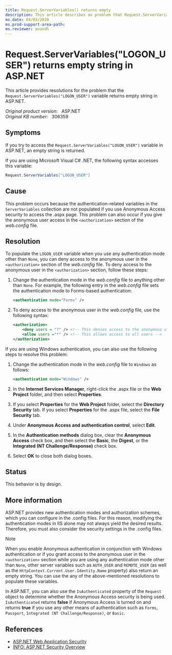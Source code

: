 ```yaml
---
title: Request.ServerVariables() returns empty
description: This article describes an problem that Request.ServerVariables() returns empty string in ASP.NET. Provides a resolution.
ms.date: 04/03/2020
ms.prod-support-area-path:
ms.reviewer: anandh
---
```

# Request.ServerVariables("LOGON_USER") returns empty string in ASP.NET

This article provides resolutions for the problem that the `Request.ServerVariables("LOGON_USER")` variable returns empty string in ASP.NET.

_Original product version:_ &nbsp; ASP.NET  
_Original KB number:_ &nbsp; 306359

## Symptoms

If you try to access the `Request.ServerVariables("LOGON_USER")` variable in ASP.NET, an empty string is returned.

If you are using Microsoft Visual C# .NET, the following syntax accesses this variable:

```csharp
Request.ServerVariables["LOGON_USER"]
```

## Cause

This problem occurs because the authentication-related variables in the `ServerVariables` collection are not populated if you use Anonymous Access security to access the .aspx page. This problem can also occur if you give the anonymous user access in the `<authorization>` section of the *web.config* file.

## Resolution

To populate the `LOGON_USER` variable when you use any authentication mode other than `None`, you can deny access to the anonymous user in the `<authorization>` section of the *web.config* file. To deny access to the anonymous user in the `<authorization>` section, follow these steps:

1. Change the authentication mode in the *web.config* file to anything other than `None`. For example, the following entry in the *web.config* file sets the authentication mode to Forms-based authentication:

    ```xml
    <authentication mode="Forms" />
    ```

2. To deny access to the anonymous user in the *web.config* file, use the following syntax:

    ```xml
    <authorization>
        <deny users = "?" /> <!-- This denies access to the anonymous user -->
        <allow users ="*" /> <!-- This allows access to all users -->
    </authorization>
    ```

If you are using Windows authentication, you can also use the following steps to resolve this problem:

1. Change the authentication mode in the *web.config* file to `Windows` as follows:

    ```xml
    <authentication mode="Windows" />
    ```

2. In the **Internet Services Manager**, right-click the .aspx file or the **Web Project** folder, and then select **Properties**.
3. If you select **Properties** for the **Web Project** folder, select the **Directory Security** tab. If you select **Properties** for the .aspx file, select the **File Security** tab.
4. Under **Anonymous Access and authentication control**, select **Edit**.
5. In the **Authentication methods** dialog box, clear the **Anonymous Access** check box, and then select the **Basic**, the **Digest**, or the **Integrated (NT Challenge/Response)** check box.
6. Select **OK** to close both dialog boxes.

## Status

This behavior is by design.

## More information

ASP.NET provides new authentication modes and authorization schemes, which you can configure in the .config files. For this reason, modifying the authentication modes in IIS alone may not always yield the desired results. Therefore, you must also consider the security settings in the .config files.

> [!NOTE]
> When you enable Anonymous authentication in conjunction with Windows authentication or if you grant access to the anonymous user in the `<authorization>` section while you are using any authentication mode other than `None`, other server variables such as `AUTH_USER` and `REMOTE_USER` (as well as the `HttpContext.Current.User.Identity.Name` property) also return an empty string. You can use the any of the above-mentioned resolutions to populate these variables.

In ASP.NET, you can also use the `IsAuthenticated` property of the `Request` object to determine whether the Anonymous Access security is being used. `IsAuthenticated` returns **false** if Anonymous Access is turned on and returns **true** if you use any other means of authentication such as `Forms`, `Passport`, `Integrated (NT Challenge/Response)`, or `Basic`.

## References

- [ASP.NET Web Application Security](https://msdn.microsoft.com/vstudio/330a99hc(v=vs.103).aspx)
- [INFO: ASP.NET Security Overview](https://support.microsoft.com/help/306590)
